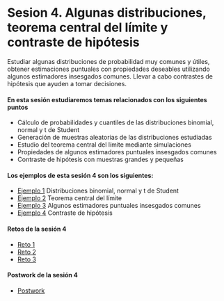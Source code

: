 # Sesion 4. Algunas distribuciones, teorema central del límite y contraste de hipótesis

Estudiar algunas distribuciones de probabilidad muy comunes y útiles, obtener estimaciones puntuales con propiedades deseables utilizando algunos estimadores insesgados comunes. Llevar a cabo contrastes de hipótesis que ayuden a tomar decisiones.

#### En esta sesión estudiaremos temas relacionados con los siguientes puntos

- Cálculo de probabilidades y cuantiles de las distribuciones binomial, normal y t de Student
- Generación de muestras aleatorias de las distribuciones estudiadas
- Estudio del teorema central del límite mediante simulaciones
- Propiedades de algunos estimadores puntuales insesgados comunes
- Contraste de hipótesis con muestras grandes y pequeñas

#### Los ejemplos de esta sesión 4 son los siguientes:

- [Ejemplo 1](https://github.com/jennerfr/Sesion_4/tree/main/Ejemplo_01) Distribuciones binomial, normal y t de Student
- [Ejemplo 2](https://github.com/jennerfr/Sesion_4/tree/main/Ejemplo_02) Teorema central del límite
- [Ejemplo 3](https://github.com/jennerfr/Sesion_4/tree/main/Ejemplo_03) Algunos estimadores puntuales insesgados comunes
- [Ejemplo 4](https://github.com/jennerfr/Sesion_4/tree/main/Ejemplo_04) Contraste de hipótesis

#### Retos de la sesión 4

- [Reto 1](https://github.com/jennerfr/Sesion_4/tree/main/Reto_01) 
- [Reto 2](https://github.com/jennerfr/Sesion_4/tree/main/Reto_02) 
- [Reto 3](https://github.com/jennerfr/Sesion_4/tree/main/Reto_03) 

#### Postwork de la sesión 4

- [Postwork](https://github.com/jennerfr/Sesion_4/tree/main/Postwork)
